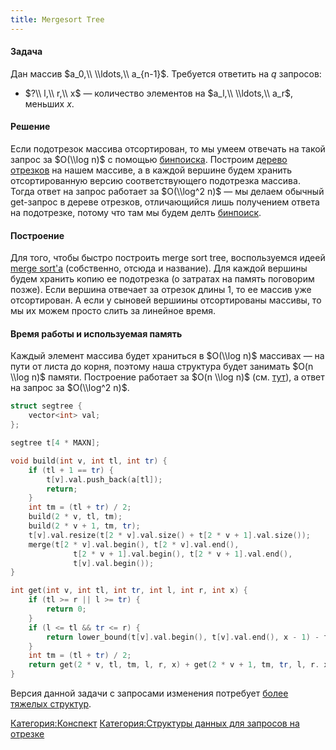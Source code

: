 ```yaml
---
title: Mergesort Tree
---
```


#### Задача

Дан массив $a_0,\\ \\ldots,\\ a_{n-1}$. Требуется ответить на $q$
запросов:

  - $?\\ l,\\ r,\\ x$ — количество элементов на $a_l,\\ \\ldots,\\
    a_r$, меньших $x$.

#### Решение

Если подотрезок массива отсортирован, то мы умеем отвечать на такой
запрос за $O(\\log n)$ с помощью [бинпоиска](Бинпоиск "wikilink").
Построим [дерево отрезков](Дерево_отрезков "wikilink") на нашем
массиве, а в каждой вершине будем хранить отсортированную версию
соответствующего подотрезка массива. Тогда ответ на запрос работает за
$O(\\log^2 n)$ — мы делаем обычный get-запрос в дереве отрезков,
отличающийся лишь получением ответа на подотрезке, потому что
там мы будем делть [бинпоиск](Бинпоиск "wikilink").

#### Построение

Для того, чтобы быстро построить merge sort tree, воспользуемся идеей
[merge sort'а](Сортировка_слиянием "wikilink") (собственно, отсюда и
название). Для каждой вершины будем хранить копию ее подотрезка (о
затратах на память поговорим позже). Если вершина отвечает за отрезок
длины 1, то ее массив уже отсортирован. А если у сыновей вершиины
отсортированы массивы, то мы их можем просто слить за линейное
время.

#### Время работы и используемая память

Каждый элемент массива будет храниться в $O(\\log n)$ массивах — на пути
от листа до корня, поэтому наша структура будет занимать $O(n \\log n)$
памяти. Построение работает за $O(n \\log n)$ (см.
[тут](Сортировка_слиянием#Асимптотика "wikilink")), а
ответ на запрос за $O(\\log^2 n)$.

``` c++ numberLines
struct segtree {
    vector<int> val;
};

segtree t[4 * MAXN];

void build(int v, int tl, int tr) {
    if (tl + 1 == tr) {
        t[v].val.push_back(a[tl]);
        return;
    }
    int tm = (tl + tr) / 2;
    build(2 * v, tl, tm);
    build(2 * v + 1, tm, tr);
    t[v].val.resize(t[2 * v].val.size() + t[2 * v + 1].val.size());
    merge(t[2 * v].val.begin(), t[2 * v].val.end(),
              t[2 * v + 1].val.begin(), t[2 * v + 1].val.end(),
              t[v].val.begin());
}

int get(int v, int tl, int tr, int l, int r, int x) {
    if (tl >= r || l >= tr) {
        return 0;
    }
    if (l <= tl && tr <= r) {
        return lower_bound(t[v].val.begin(), t[v].val.end(), x - 1) - t[v].val.begin();
    }
    int tm = (tl + tr) / 2;
    return get(2 * v, tl, tm, l, r, x) + get(2 * v + 1, tm, tr, l, r. x);
}
```

Версия данной задачи с запросами изменения потребует [более тяжелых
структур](Двумерные_структуры_данных "wikilink").

[Категория:Конспект](Категория:Конспект "wikilink") [Категория:Структуры
данных для запросов на
отрезке](Категория:Структуры_данных_для_запросов_на_отрезке "wikilink")